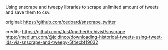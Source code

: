 Using snscrape and tweepy libraries to scrape unlimited amount of tweets and save them to csv.

original:
https://github.com/cedoard/snscrape_twitter

credits:
https://github.com/JustAnotherArchivist/snscrape
https://medium.com/@jcldinco/downloading-historical-tweets-using-tweet-ids-via-snscrape-and-tweepy-5f4ecbf19032

